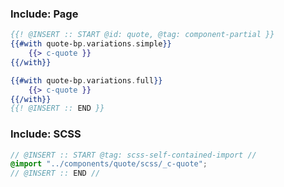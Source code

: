 ### Include: Page

``` hbs
{{! @INSERT :: START @id: quote, @tag: component-partial }}
{{#with quote-bp.variations.simple}}
	{{> c-quote }}
{{/with}}

{{#with quote-bp.variations.full}}
	{{> c-quote }}
{{/with}}
{{! @INSERT :: END }}
```

### Include: SCSS

``` scss
// @INSERT :: START @tag: scss-self-contained-import //
@import "../components/quote/scss/_c-quote";
// @INSERT :: END //
```